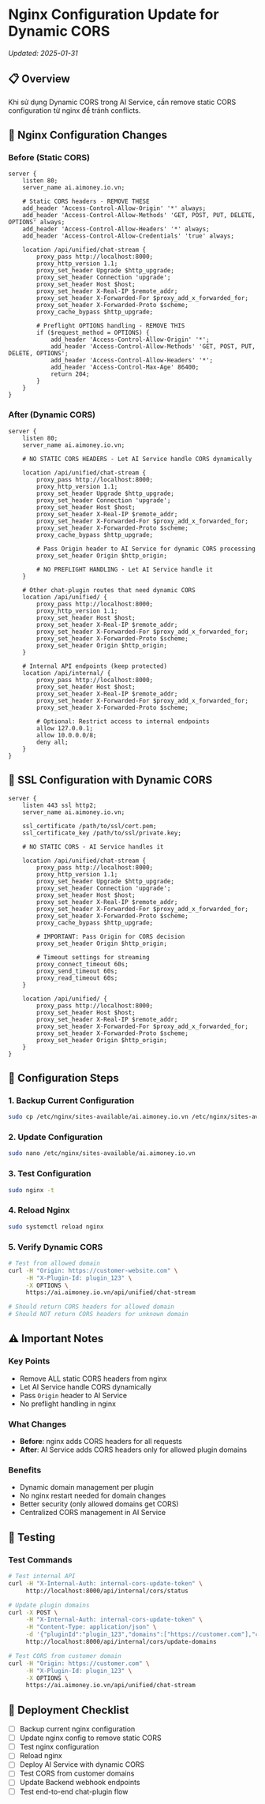 # Nginx Configuration Update for Dynamic CORS
*Updated: 2025-01-31*

## 📋 Overview

Khi sử dụng Dynamic CORS trong AI Service, cần remove static CORS configuration từ nginx để tránh conflicts.

## 🔧 **Nginx Configuration Changes**

### **Before (Static CORS)**

```nginx
server {
    listen 80;
    server_name ai.aimoney.io.vn;

    # Static CORS headers - REMOVE THESE
    add_header 'Access-Control-Allow-Origin' '*' always;
    add_header 'Access-Control-Allow-Methods' 'GET, POST, PUT, DELETE, OPTIONS' always;
    add_header 'Access-Control-Allow-Headers' '*' always;
    add_header 'Access-Control-Allow-Credentials' 'true' always;

    location /api/unified/chat-stream {
        proxy_pass http://localhost:8000;
        proxy_http_version 1.1;
        proxy_set_header Upgrade $http_upgrade;
        proxy_set_header Connection 'upgrade';
        proxy_set_header Host $host;
        proxy_set_header X-Real-IP $remote_addr;
        proxy_set_header X-Forwarded-For $proxy_add_x_forwarded_for;
        proxy_set_header X-Forwarded-Proto $scheme;
        proxy_cache_bypass $http_upgrade;

        # Preflight OPTIONS handling - REMOVE THIS
        if ($request_method = OPTIONS) {
            add_header 'Access-Control-Allow-Origin' '*';
            add_header 'Access-Control-Allow-Methods' 'GET, POST, PUT, DELETE, OPTIONS';
            add_header 'Access-Control-Allow-Headers' '*';
            add_header 'Access-Control-Max-Age' 86400;
            return 204;
        }
    }
}
```

### **After (Dynamic CORS)**

```nginx
server {
    listen 80;
    server_name ai.aimoney.io.vn;

    # NO STATIC CORS HEADERS - Let AI Service handle CORS dynamically

    location /api/unified/chat-stream {
        proxy_pass http://localhost:8000;
        proxy_http_version 1.1;
        proxy_set_header Upgrade $http_upgrade;
        proxy_set_header Connection 'upgrade';
        proxy_set_header Host $host;
        proxy_set_header X-Real-IP $remote_addr;
        proxy_set_header X-Forwarded-For $proxy_add_x_forwarded_for;
        proxy_set_header X-Forwarded-Proto $scheme;
        proxy_cache_bypass $http_upgrade;

        # Pass Origin header to AI Service for dynamic CORS processing
        proxy_set_header Origin $http_origin;

        # NO PREFLIGHT HANDLING - Let AI Service handle it
    }

    # Other chat-plugin routes that need dynamic CORS
    location /api/unified/ {
        proxy_pass http://localhost:8000;
        proxy_http_version 1.1;
        proxy_set_header Host $host;
        proxy_set_header X-Real-IP $remote_addr;
        proxy_set_header X-Forwarded-For $proxy_add_x_forwarded_for;
        proxy_set_header X-Forwarded-Proto $scheme;
        proxy_set_header Origin $http_origin;
    }

    # Internal API endpoints (keep protected)
    location /api/internal/ {
        proxy_pass http://localhost:8000;
        proxy_set_header Host $host;
        proxy_set_header X-Real-IP $remote_addr;
        proxy_set_header X-Forwarded-For $proxy_add_x_forwarded_for;
        proxy_set_header X-Forwarded-Proto $scheme;

        # Optional: Restrict access to internal endpoints
        allow 127.0.0.1;
        allow 10.0.0.0/8;
        deny all;
    }
}
```

## 🔄 **SSL Configuration with Dynamic CORS**

```nginx
server {
    listen 443 ssl http2;
    server_name ai.aimoney.io.vn;

    ssl_certificate /path/to/ssl/cert.pem;
    ssl_certificate_key /path/to/ssl/private.key;

    # NO STATIC CORS - AI Service handles it

    location /api/unified/chat-stream {
        proxy_pass http://localhost:8000;
        proxy_http_version 1.1;
        proxy_set_header Upgrade $http_upgrade;
        proxy_set_header Connection 'upgrade';
        proxy_set_header Host $host;
        proxy_set_header X-Real-IP $remote_addr;
        proxy_set_header X-Forwarded-For $proxy_add_x_forwarded_for;
        proxy_set_header X-Forwarded-Proto $scheme;
        proxy_cache_bypass $http_upgrade;

        # IMPORTANT: Pass Origin for CORS decision
        proxy_set_header Origin $http_origin;

        # Timeout settings for streaming
        proxy_connect_timeout 60s;
        proxy_send_timeout 60s;
        proxy_read_timeout 60s;
    }

    location /api/unified/ {
        proxy_pass http://localhost:8000;
        proxy_set_header Host $host;
        proxy_set_header X-Real-IP $remote_addr;
        proxy_set_header X-Forwarded-For $proxy_add_x_forwarded_for;
        proxy_set_header X-Forwarded-Proto $scheme;
        proxy_set_header Origin $http_origin;
    }
}
```

## 📝 **Configuration Steps**

### **1. Backup Current Configuration**
```bash
sudo cp /etc/nginx/sites-available/ai.aimoney.io.vn /etc/nginx/sites-available/ai.aimoney.io.vn.backup
```

### **2. Update Configuration**
```bash
sudo nano /etc/nginx/sites-available/ai.aimoney.io.vn
```

### **3. Test Configuration**
```bash
sudo nginx -t
```

### **4. Reload Nginx**
```bash
sudo systemctl reload nginx
```

### **5. Verify Dynamic CORS**
```bash
# Test from allowed domain
curl -H "Origin: https://customer-website.com" \
     -H "X-Plugin-Id: plugin_123" \
     -X OPTIONS \
     https://ai.aimoney.io.vn/api/unified/chat-stream

# Should return CORS headers for allowed domain
# Should NOT return CORS headers for unknown domain
```

## ⚠️ **Important Notes**

### **Key Points**
- Remove ALL static CORS headers from nginx
- Let AI Service handle CORS dynamically
- Pass `Origin` header to AI Service
- No preflight handling in nginx

### **What Changes**
- **Before**: nginx adds CORS headers for all requests
- **After**: AI Service adds CORS headers only for allowed plugin domains

### **Benefits**
- Dynamic domain management per plugin
- No nginx restart needed for domain changes
- Better security (only allowed domains get CORS)
- Centralized CORS management in AI Service

## 🧪 **Testing**

### **Test Commands**
```bash
# Test internal API
curl -H "X-Internal-Auth: internal-cors-update-token" \
     http://localhost:8000/api/internal/cors/status

# Update plugin domains
curl -X POST \
     -H "X-Internal-Auth: internal-cors-update-token" \
     -H "Content-Type: application/json" \
     -d '{"pluginId":"plugin_123","domains":["https://customer.com"],"companyId":"comp_456"}' \
     http://localhost:8000/api/internal/cors/update-domains

# Test CORS from customer domain
curl -H "Origin: https://customer.com" \
     -H "X-Plugin-Id: plugin_123" \
     -X OPTIONS \
     https://ai.aimoney.io.vn/api/unified/chat-stream
```

## 🚀 **Deployment Checklist**

- [ ] Backup current nginx configuration
- [ ] Update nginx config to remove static CORS
- [ ] Test nginx configuration
- [ ] Reload nginx
- [ ] Deploy AI Service with dynamic CORS
- [ ] Test CORS from customer domains
- [ ] Update Backend webhook endpoints
- [ ] Test end-to-end chat-plugin flow

